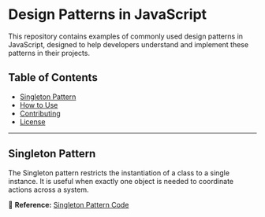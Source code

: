 # Design Patterns in JavaScript

This repository contains examples of commonly used design patterns in JavaScript, designed to help developers understand and implement these patterns in their projects.

## Table of Contents
- [Singleton Pattern](#singleton-pattern)
- [How to Use](#how-to-use)
- [Contributing](#contributing)
- [License](#license)

---

## Singleton Pattern
The Singleton pattern restricts the instantiation of a class to a single instance. It is useful when exactly one object is needed to coordinate actions across a system.

🔗 **Reference:** [Singleton Pattern Code](singletonPattern/counter.js)

